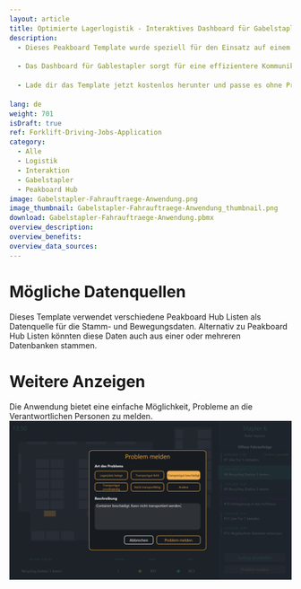 ```yaml
---
layout: article
title: Optimierte Lagerlogistik - Interaktives Dashboard für Gabelstapler
description: 
  - Dieses Peakboard Template wurde speziell für den Einsatz auf einem Touchscreen an einem Gabelstapler entwickelt und optimiert den Arbeitsablauf von Fahrern erheblich. Fahrer können sich bequem an ihrem Fahrzeug anmelden und erhalten sofort eine übersichtliche Liste mit offenen Fahraufträgen. Für bessere Orientierung zeigt die Anwendung den Abhol- und Zielort grafisch auf einer Karte an. Zudem hat man die Anzahl der erforderlichen Fahrten immer im Blick. Besonders praktisch ist die Möglichkeit, Fahraufträge nach Erledigung mit einem Kommentar abzuschließen oder Probleme direkt zu melden. Neue Fahraufträge kannst du ganz einfach über [diese](https://templates.peakboard.com/Forklift-Driving-Jobs-Planner/index) Anwendung erstellen.

  - Das Dashboard für Gablestapler sorgt für eine effizientere Kommunikation und reduziert Verzögerungen in deiner Lagerlogistik. Du erleichterst nicht nur die Navigation für die Fahrer, sondern verbesserst auch die Koordination. Ohne Missverständnisse steigerst du die Produktivität in deinem Lager und auf dem Betriebsgelände.

  - Lade dir das Template jetzt kostenlos herunter und passe es ohne Programmieraufwand an die Anforderungen deiner Intralogistik an. Für eine noch einfachere Bedienbarkeit wurden alle Skripte in diesem Template mit Peakboard Building Blocks, unserem Low-Code-Skripteditor, erstellt.

lang: de
weight: 701
isDraft: true
ref: Forklift-Driving-Jobs-Application
category:
  - Alle
  - Logistik
  - Interaktion
  - Gabelstapler
  - Peakboard Hub
image: Gabelstapler-Fahrauftraege-Anwendung.png
image_thumbnail: Gabelstapler-Fahrauftraege-Anwendung_thumbnail.png
download: Gabelstapler-Fahrauftraege-Anwendung.pbmx
overview_description:
overview_benefits:
overview_data_sources:
---
```

# Mögliche Datenquellen
Dieses Template verwendet verschiedene Peakboard Hub Listen als Datenquelle für die Stamm- und Bewegungsdaten. Alternativ zu Peakboard Hub Listen könnten diese Daten auch aus einer oder mehreren Datenbanken stammen. 

# Weitere Anzeigen
Die Anwendung bietet eine einfache Möglichkeit, Probleme an die Verantwortlichen Personen zu melden.
![image_live](Gabelstapler-Fahrauftraege-Anwendung-Problem-Melden.png)

